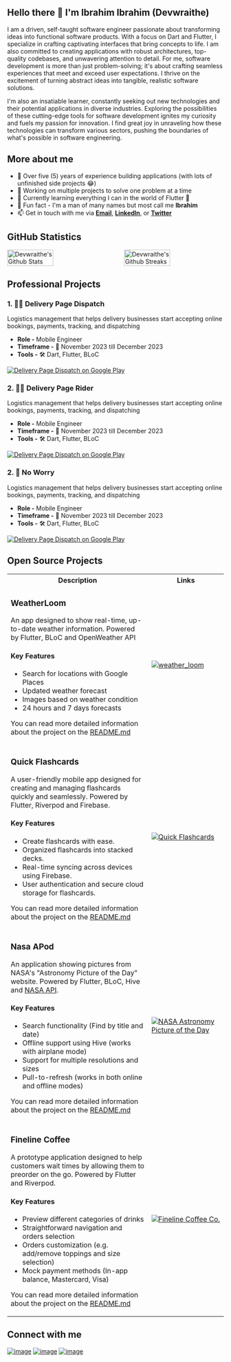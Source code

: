 ## Hello there 👋 I'm Ibrahim Ibrahim (Devwraithe)
I am a driven, self-taught software engineer passionate about transforming ideas into functional software products. With a focus on Dart and Flutter, I specialize in crafting captivating interfaces that bring concepts to life. I am also committed to creating applications with robust architectures, top-quality codebases, and unwavering attention to detail. For me, software development is more than just problem-solving; it's about crafting seamless experiences that meet and exceed user expectations. I thrive on the excitement of turning abstract ideas into tangible, realistic software solutions.

I'm also an insatiable learner, constantly seeking out new technologies and their potential applications in diverse industries. Exploring the possibilities of these cutting-edge tools for software development ignites my curiosity and fuels my passion for innovation. I find great joy in unraveling how these technologies can transform various sectors, pushing the boundaries of what's possible in software engineering.

## More about me
- 📆 Over five (5) years of experience building applications (with lots of unfinished side projects 😂)
- 🔭 Working on multiple projects to solve one problem at a time
- 🌱 Currently learning everything I can in the world of Flutter 💙
- 🎉 Fun fact - I'm a man of many names but most call me **Ibrahim**
- 📫 Get in touch with me via [**Email**](mailto:ibrahimibrahim851@outlook.com), [**LinkedIn**](https://www.linkedin.com/in/devwraithe), or [**Twitter**](https://www.twitter.com/devwraithe)

## GitHub Statistics
<div style="display: flex; justify-content: space-between;">
    <img width="46%" src="https://github-readme-stats.vercel.app/api?username=devwraithe&count_private=true&show_icons=true&hide_title=false&theme=radical" alt="Devwraithe's Github Stats"/>
    <img width="46%" src="https://streak-stats.demolab.com?user=devwraithe&theme=radical&border_radius=04.5&date_format=j%20M%5B%20Y%5D" alt="Devwraithe's Github Streaks"/>
</div>

## Professional Projects
<!-- Delivery Page Dispatch -->
<div>
   <h3>1. 🚴‍♂️ Delivery Page Dispatch</h3>
   <p>Logistics management that helps delivery businesses start accepting online bookings, payments, tracking, and dispatching</p>
   <ul>
      <li><b>Role -</b> Mobile Engineer</li>
      <li><b>Timeframe -</b> 📆 November 2023 till December 2023</li>
      <li><b>Tools -</b> 🛠️ Dart, Flutter, BLoC</li>
   </ul>
   <div>
      <a href="https://play.google.com/store/apps/details?id=com.focedia.deliverypage">
  	<img src="https://user-images.githubusercontent.com/50345358/161318656-3c9d06f0-8782-4d6f-9d85-af9ef0246766.png" alt="Delivery Page Dispatch on Google Play" />
      </a>
   </div>
</div>
<!-- Delivery Page Rider -->
<div>
   <h3>2. 🚴‍♂ Delivery Page Rider</h3>
   <p>Logistics management that helps delivery businesses start accepting online bookings, payments, tracking, and dispatching</p>
   <ul>
      <li><b>Role -</b> Mobile Engineer</li>
      <li><b>Timeframe -</b> 📆 November 2023 till December 2023</li>
      <li><b>Tools -</b> 🛠️ Dart, Flutter, BLoC</li>
   </ul>
   <div>
      <a href="https://play.google.com/store/apps/details?id=com.focedia.deliverypage">
  	<img src="https://user-images.githubusercontent.com/50345358/161318656-3c9d06f0-8782-4d6f-9d85-af9ef0246766.png" alt="Delivery Page Dispatch on Google Play" />
      </a>
   </div>
</div>
<!-- No Worry -->
<div>
   <h3>2. 🚚 No Worry</h3>
   <p>Logistics management that helps delivery businesses start accepting online bookings, payments, tracking, and dispatching</p>
   <ul>
      <li><b>Role -</b> Mobile Engineer</li>
      <li><b>Timeframe -</b> 📆 November 2023 till December 2023</li>
      <li><b>Tools -</b> 🛠️ Dart, Flutter, BLoC</li>
   </ul>
   <div>
      <a href="https://play.google.com/store/apps/details?id=com.focedia.deliverypage">
  	<img src="https://user-images.githubusercontent.com/50345358/161318656-3c9d06f0-8782-4d6f-9d85-af9ef0246766.png" alt="Delivery Page Dispatch on Google Play" />
      </a>
   </div>
</div>

## Open Source Projects
<table>
  <tbody height="300%">
    <tr>
	<th>Description</th>
	<th width="35%">Links</th>
    </tr>
    <!-- Weather Loom -->
    <tr>
	<td>
	    <div>
		<h3>WeatherLoom</h3>
		<p>An app designed to show real-time, up-to-date weather information. Powered by Flutter, BLoC and OpenWeather API</p>
		<h4>Key Features</h4>
		<ul>
		<li>Search for locations with Google Places</li>
		<li>Updated weather forecast</li>
		<li>Images based on weather condition</li>
		<li>24 hours and 7 days forecasts</li>
		</ul>
		<p>You can read more detailed information about the project on the <a href="https://github.com/devwraithe/weather_loom">README.md</a></p>  
	    </div>
	</td>
	<td>
	  <div>
	      <a href="https://github.com/devwraithe/weather_loom">
  	      <img src="https://github-readme-stats.vercel.app/api/pin/?username=devwraithe&repo=weather_loom&theme=radical" alt="weather_loom" />
  	      </a>
	  </div>
	</td>
    </tr>
    <!-- Quick Flashcards -->
    <tr>
	<td>
	    <div>
		<h3>Quick Flashcards</h3>
		<p>A user-friendly mobile app designed for creating and managing flashcards quickly and seamlessly. Powered by Flutter, Riverpod and Firebase.</p>
		<h4>Key Features</h4>
		<ul>
		<li>Create flashcards with ease.</li>
		<li>Organized flashcards into stacked decks.</li>
		<li>Real-time syncing across devices using Firebase.</li>
		<li>User authentication and secure cloud storage for flashcards.</li>
		</ul>
		<p>You can read more detailed information about the project on the <a href="https://github.com/devwraithe/quick-flashcards">README.md</a></p>  
	    </div>
	</td>
	<td>
	  <div>
	      <a href="https://github.com/devwraithe/quick-flashcards">
  	      <img src="https://github-readme-stats.vercel.app/api/pin/?username=devwraithe&repo=quick-flashcards&theme=radical" alt="Quick Flashcards" />
  	      </a>
	  </div>
	</td>
    </tr>
    <!-- Nasa Apod -->
    <tr>
	<td>
	    <div>
		<h3>Nasa APod</h3>
		<p>An application showing pictures from NASA's "Astronomy Picture of the Day" website. Powered by Flutter, BLoC, Hive and <a href="https://data.nasa.gov/Space-Science/Astronomy-Picture-of-the-Day-API/ez2w-t8ua">NASA API</a>.</p>
		<h4>Key Features</h4>
		<ul>
		<li>Search functionality (Find by title and date)</li>
		<li>Offline support using Hive (works with airplane mode)</li>
		<li>Support for multiple resolutions and sizes</li>
		<li>Pull-to-refresh (works in both online and offline modes)</li>
		</ul>
		<p>You can read more detailed information about the project on the <a href="https://github.com/devwraithe/nasa_apod">README.md</a></p>  
	    </div>
	</td>
	<td>
	  <div>
	      <a href="https://github.com/devwraithe/nasa_apod">
  	      <img src="https://github-readme-stats.vercel.app/api/pin/?username=devwraithe&repo=nasa_apod&theme=radical" alt="NASA Astronomy Picture of the Day" />
  	      </a>
	  </div>
	</td>
    </tr>
    <!-- Fineline Coffee -->
    <tr>
	<td>
	    <div>
		<h3>Fineline Coffee</h3>
		<p>A prototype application designed to help customers wait times by allowing them to preorder on the go. Powered by Flutter and Riverpod.</p>
		<h4>Key Features</h4>
		<ul>
		<li>Preview different categories of drinks</li>
		<li>Straightforward navigation and orders selection</li>
		<li>Orders customization (e.g. add/remove toppings and size selection)</li>
		<li>Mock payment methods (In-app balance, Mastercard, Visa)</li>
		</ul>
		<p>You can read more detailed information about the project on the <a href="https://github.com/devwraithe/fineline_coffee">README.md</a></p>  
	    </div>
	</td>
	<td>
	  <div>
	      <a href="https://github.com/devwraithe/fineline_coffee">
  	      <img src="https://github-readme-stats.vercel.app/api/pin/?username=devwraithe&repo=fineline_coffee&theme=radical" alt="Fineline Coffee Co." />
  	      </a>
	  </div>
	</td>
    </tr>
  </tbody>
<table>

## Connect with me
[![image](https://img.shields.io/badge/Gmail-D14836?style=for-the-badge&logo=gmail&logoColor=white)](mailto:ibrahimibrahim851@outlook.com)
[![image](https://img.shields.io/badge/LinkedIn-0077B5?style=for-the-badge&logo=linkedin&logoColor=white)](https://www.linkedin.com/in/ibrahimaibrahim/)
[![image](https://img.shields.io/badge/Twitter-1DA1F2?style=for-the-badge&logo=twitter&logoColor=white)](https://www.twitter.com/devwraithe/)

